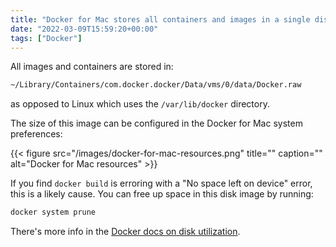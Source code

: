 ```yaml
---
title: "Docker for Mac stores all containers and images in a single disk image"
date: "2022-03-09T15:59:20+00:00"
tags: ["Docker"]
---
```


All images and containers are stored in:

```txt
~/Library/Containers/com.docker.docker/Data/vms/0/data/Docker.raw
```

as opposed to Linux which uses the `/var/lib/docker` directory.

The size of this image can be configured in the Docker for Mac system
preferences:

{{< figure src="/images/docker-for-mac-resources.png" title="" caption="" alt="Docker for Mac resources" >}}

If you find `docker build` is erroring with a "No space left on device" error,
this is a likely cause. You can free up space in this disk image by running:

```sh
docker system prune
```

There's more info in the [Docker docs on disk utilization][disk_docs].

[disk_docs]: https://docs.docker.com/desktop/mac/space/
